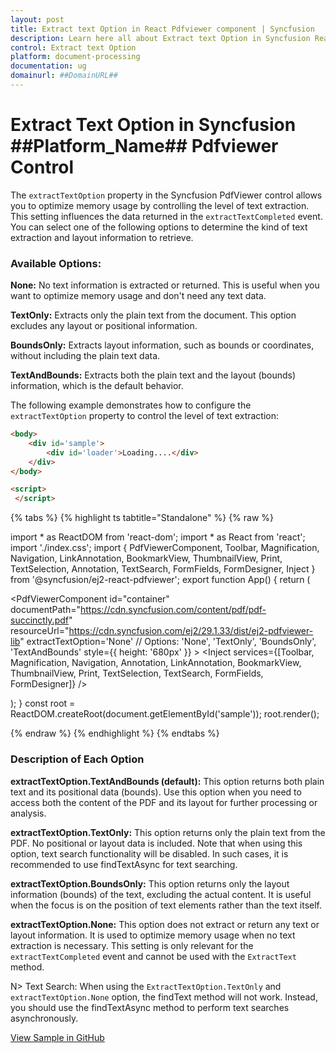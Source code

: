 ```yaml
---
layout: post
title: Extract text Option in React Pdfviewer component | Syncfusion
description: Learn here all about Extract text Option in Syncfusion React Pdfviewer component of Syncfusion Essential JS 2 and more.
control: Extract text Option
platform: document-processing
documentation: ug
domainurl: ##DomainURL##
---
```


# Extract Text Option in Syncfusion ##Platform_Name## Pdfviewer Control

The `extractTextOption` property in the Syncfusion PdfViewer control allows you to optimize memory usage by controlling the level of text extraction. This setting influences the data returned in the `extractTextCompleted` event. You can select one of the following options to determine the kind of text extraction and layout information to retrieve.

### Available Options:

**None:** No text information is extracted or returned. This is useful when you want to optimize memory usage and don't need any text data.

**TextOnly:** Extracts only the plain text from the document. This option excludes any layout or positional information.

**BoundsOnly:** Extracts layout information, such as bounds or coordinates, without including the plain text data.

**TextAndBounds:** Extracts both the plain text and the layout (bounds) information, which is the default behavior.

The following example demonstrates how to configure the `extractTextOption` property to control the level of text extraction:


```html
<body>
    <div id='sample'>
        <div id='loader'>Loading....</div>
    </div>
</body>

<script>
 </script>
```

{% tabs %}
{% highlight ts tabtitle="Standalone" %}
{% raw %}

import * as ReactDOM from 'react-dom';
import * as React from 'react';
import './index.css';
import { PdfViewerComponent, Toolbar, Magnification, Navigation, LinkAnnotation, BookmarkView, ThumbnailView, Print, TextSelection, Annotation, TextSearch, FormFields, FormDesigner, Inject } from '@syncfusion/ej2-react-pdfviewer';
export function App() {
  return (<div>
    <div className='control-section'>
      <PdfViewerComponent
        id="container"
        documentPath="https://cdn.syncfusion.com/content/pdf/pdf-succinctly.pdf"
        resourceUrl="https://cdn.syncfusion.com/ej2/29.1.33/dist/ej2-pdfviewer-lib"
        extractTextOption='None'  // Options: 'None', 'TextOnly', 'BoundsOnly', 'TextAndBounds'
       style={{ height: '680px' }}
      >
        <Inject services={[Toolbar, Magnification, Navigation, Annotation, LinkAnnotation, BookmarkView, ThumbnailView,
          Print, TextSelection, TextSearch, FormFields, FormDesigner]} />
      </PdfViewerComponent>
    </div>
  </div>);
}
const root = ReactDOM.createRoot(document.getElementById('sample'));
root.render(<App />);

{% endraw %}
{% endhighlight %}
{% endtabs %}


### Description of Each Option
**extractTextOption.TextAndBounds (default):** This option returns both plain text and its positional data (bounds). Use this option when you need to access both the content of the PDF and its layout for further processing or analysis.

**extractTextOption.TextOnly:** This option returns only the plain text from the PDF. No positional or layout data is included. Note that when using this option, text search functionality will be disabled. In such cases, it is recommended to use findTextAsync for text searching.

**extractTextOption.BoundsOnly:** This option returns only the layout information (bounds) of the text, excluding the actual content. It is useful when the focus is on the position of text elements rather than the text itself.

**extractTextOption.None:** This option does not extract or return any text or layout information. It is used to optimize memory usage when no text extraction is necessary. This setting is only relevant for the `extractTextCompleted` event and cannot be used with the `ExtractText` method.

N> Text Search: When using the `ExtractTextOption.TextOnly` and `extractTextOption.None` option, the findText method will not work. Instead, you should use the findTextAsync method to perform text searches asynchronously.

[View Sample in GitHub](https://github.com/SyncfusionExamples/react-pdf-viewer-examples/tree/master/How%20to)